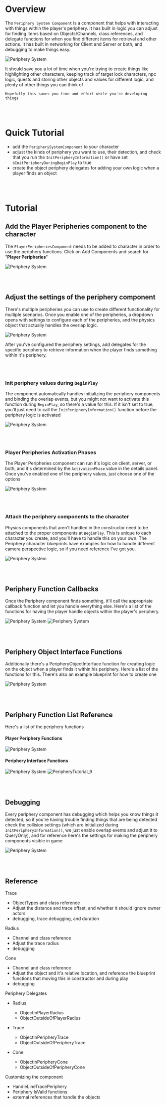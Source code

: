 # Overview

The `Periphery System Component` is a component that helps with interacting with things within the player's periphery. It has built in logic you can adjust for finding items based on Objects/Channels, class references, and delegate functions for when you find different items for retrieval and other actions. It has built in networking for Client and Server or both, and debugging to make things easy. 

![Periphery System](/images/PeripherySystemImage.png)

It should save you a lot of time when you're trying to create things like highlighting other characters, keeping track of target lock characters, npc logic, quests and storing other objects and values for different logic, and plenty of other things you can think of

`Hopefully this saves you time and effort while you're developing things`




<br><br/>
# Quick Tutorial

  - add the `PeripherySystemComponent` to your character
  - adjust the kinds of periphery you want to use, their detection, and check that you run the `InitPeripheryInformation()` or have set `bInitPeripheryDuringBeginPlay` to true
  - create the object periphery delegates for adding your own logic when a player finds an object




<br><br/>
# Tutorial 

## Add the Player Peripheries component to the character
The `PlayerPeripheriesComponent` needs to be added to character in order to use the periphery functions. Click on Add Components and search for "**Player Peripheries**"

![Periphery System](/images/PeripheryTutorial_1.png)



<br><br/>
## Adjust the settings of the periphery component
There's multiple peripheries you can use to create different functionality for multiple scenarios. Once you enable one of the peripheries, a dropdown opens with settings to configure each of the peripheries, and the physics object that actually handles the overlap logic.

![Periphery System](/images/PeripheryTutorial_2.png)

After you've configured the periphery settings, add delegates for the specific periphery to retrieve information when the player finds something within it's periphery.


<br><br/>
### Init periphery values during `BeginPlay`
The component automatically handles initializing the periphery components and binding the overlap events, but you might not want to activate this function during `BeginPlay`, so there's a value for this. If it isn't set to true, you'll just need to call the `InitPeripheryInformation()` function  before the periphery logic is activated

![Periphery System](/images/PeripheryTutorial_3.png)


<br><br/>
### Player Peripheries Activation Phases
The Player Peripheries component can run it's logic on client, server, or both, and it's determined by the `ActivationPhase` value in the details panel. Once you've enabled one of the periphery values, just choose one of the options

![Periphery System](/images/PeripheryTutorial_4.png)

<br><br/>
### Attach the periphery components to the character
Physics components that aren't handled in the constructor need to be attached to the proper components at `BeginPlay`. This is unique to each character you create, and you'll have to handle this on your own. The Periphery character blueprints have examples for how to handle different camera perspective logic, so if you need reference I've got you. 

![Periphery System](/images/PeripheryTutorial_5.png)




<br><br/>
## Periphery Function Callbacks
Once the Periphery component finds something, it'll call the appropriate callback function and let you handle everything else. Here's a list of the functions for having the player handle objects within the player's periphery.

![Periphery System](/images/PeripheryTutorial_7.png)
![Periphery System](/images/PeripheryTutorial_6.png)




<br><br/>
## Periphery Object Interface Functions
Additionally there's a PeripheryObjectInterface function for creating logic on the object when a player finds it within his periphery. Here's a list of the functions for this. There's also an example blueprint for how to create one

![Periphery System](/images/PeripheryTutorial_8.png)




<br><br/>
## Periphery Function List Reference
Here's a list of the periphery functions

#### Player Periphery Functions
![Periphery System](/images/PeripheryTutorial_6.png)


#### Periphery Interface Functions
![Periphery System](/images/PeripheryTutorial_9.png)
![PeripheryTutorial_9](https://github.com/user-attachments/assets/cc78ce1f-6689-47fc-a467-377ef890eabf)




<br><br/>
## Debugging
Every periphery component has debugging which helps you know things it detected, so if you're having trouble finding things that are being detected check the collision settings (which are initialized during `InitPeripheryInformation()`, we just enable overlap events and adjust it to QueryOnly), and for reference here's the settings for making the periphery components visible in game

![Periphery System](/images/PeripheryTutorial_10.png)





<br><br/>
## Reference

Trace
  - ObjectTypes and class reference
  - Adjust the distance and trace offset, and whether it should ignore owner actors
  - debugging, trace debugging, and duration

Radius
  - Channel and class reference
  - Adjust the trace radius
  - debugging

Cone
  - Channel and class reference
  - Adjust the object and it's relative location, and reference the blueprint functions that moving this in constructor and during play
  - debugging




Periphery Delegates
  - Radius
    - ObjectInPlayerRadius
    - ObjectOutsideOfPlayerRadius

  - Trace
    - ObjectInPeripheryTrace
    - ObjectOutsideOfPeripheryTrace

  - Cone 
    - ObjectInPeripheryCone
    - ObjectOutsideOfPeripheryCone




Customizing the component
  - HandleLineTracePeriphery
  - Periphery IsValid functions
  - external references that handle the objects


